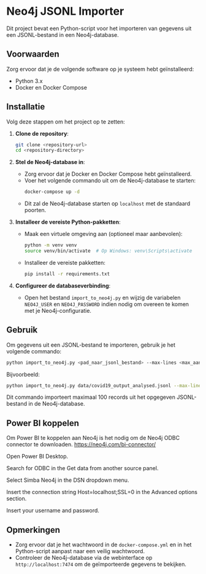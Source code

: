 # Neo4j JSONL Importer

Dit project bevat een Python-script voor het importeren van gegevens uit een JSONL-bestand in een Neo4j-database.

## Voorwaarden

Zorg ervoor dat je de volgende software op je systeem hebt geïnstalleerd:

- Python 3.x
- Docker en Docker Compose

## Installatie

Volg deze stappen om het project op te zetten:

1. **Clone de repository**:
   ```bash
   git clone <repository-url>
   cd <repository-directory>
   ```

2. **Stel de Neo4j-database in**:
   - Zorg ervoor dat je Docker en Docker Compose hebt geïnstalleerd.
   - Voer het volgende commando uit om de Neo4j-database te starten:
     ```bash
     docker-compose up -d
     ```
   - Dit zal de Neo4j-database starten op `localhost` met de standaard poorten.

3. **Installeer de vereiste Python-pakketten**:
   - Maak een virtuele omgeving aan (optioneel maar aanbevolen):
     ```bash
     python -m venv venv
     source venv/bin/activate  # Op Windows: venv\Scripts\activate
     ```
   - Installeer de vereiste pakketten:
     ```bash
     pip install -r requirements.txt
     ```

4. **Configureer de databaseverbinding**:
   - Open het bestand `import_to_neo4j.py` en wijzig de variabelen `NEO4J_USER` en `NEO4J_PASSWORD` indien nodig om overeen te komen met je Neo4j-configuratie.

## Gebruik

Om gegevens uit een JSONL-bestand te importeren, gebruik je het volgende commando:

```bash
python import_to_neo4j.py <pad_naar_jsonl_bestand> --max-lines <max_aantal_regels>
```

Bijvoorbeeld:

```bash
python import_to_neo4j.py data/covid19_output_analysed.jsonl --max-lines 100
```

Dit commando importeert maximaal 100 records uit het opgegeven JSONL-bestand in de Neo4j-database.


## Power BI koppelen
Om Power BI te koppelen aan Neo4j is het nodig om de Neo4j ODBC connector te downloaden.
https://neo4j.com/bi-connector/

Open Power BI Desktop.

Search for ODBC in the Get data from another source panel.

Select Simba Neo4j in the DSN dropdown menu.

Insert the connection string Host=localhost;SSL=0 in the Advanced options section.

Insert your username and password.

## Opmerkingen

- Zorg ervoor dat je het wachtwoord in de `docker-compose.yml` en in het Python-script aanpast naar een veilig wachtwoord.
- Controleer de Neo4j-database via de webinterface op `http://localhost:7474` om de geïmporteerde gegevens te bekijken.
